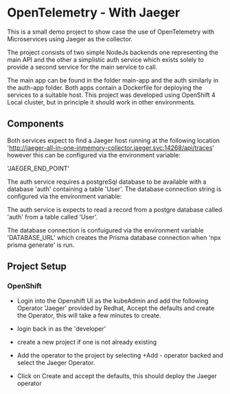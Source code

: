 # OpenTelemetry - With Jaeger

This is a small demo project to show case the use of OpenTelemetry with Microservices using Jaeger as the collector.

The project consists of two simple NodeJs backends one representing the main API and the other a simplistic auth service which exists solely to provide a second service for the main service to call.

The main app can be found in the folder main-app and the auth similarly in the auth-app folder. Both apps contain a Dockerfile for deploying the services to a suitable host. This project was developed using OpenShift 4 Local cluster, but in principle it should work in other environments.

## Components

Both services expect to find a Jaeger host running at the following location 'http://jaeger-all-in-one-inmemory-collector.jaeger.svc:14268/api/traces' however this can be configured via the environment variable:

'JAEGER_END_POINT'

The auth service requires a postgreSql database to be available with a database 'auth' containing a table 'User'. The database connection string is configured via the environment variable:


The auth service is expects to read a record from a postgre database called 'auth' from a table called 'User'.

The database connection is confuigured via the environment variable 'DATABASE_URL' which creates the Prisma database connection when 'npx prisma generate' is run.

## Project Setup

### OpenShift

* Login into the Openshift UI as the kubeAdmin and add the following Operator 'Jaeger' provided by Redhat, Accept the defaults and create the Operator, this will take a few minutes to create.

* login back in as the 'developer'

* create a new project if one is not already existing

* Add the operator to the project by selecting +Add - operator backed and select the Jaeger Operator.
* Click on Create and accept the defaults, this should deploy the Jaeger operator




